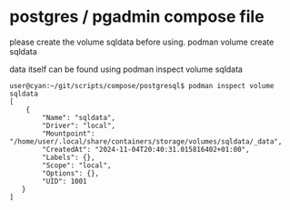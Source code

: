 # postgres / pgadmin compose file
please create the volume sqldata before using.
 podman volume create sqldata

data itself can be found using
 podman inspect volume sqldata

    user@cyan:~/git/scripts/compose/postgresql$ podman inspect volume sqldata
    [
        {
            "Name": "sqldata",
            "Driver": "local",
            "Mountpoint": "/home/user/.local/share/containers/storage/volumes/sqldata/_data",
            "CreatedAt": "2024-11-04T20:40:31.015816402+01:00",
            "Labels": {},
            "Scope": "local",
            "Options": {},
            "UID": 1001
       }
    ]

